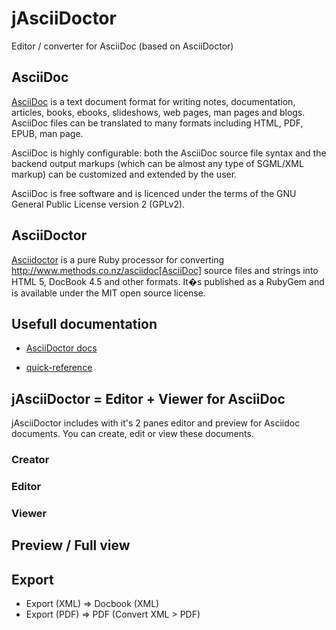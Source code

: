 jAsciiDoctor
============

Editor / converter for AsciiDoc (based on AsciiDoctor)

## AsciiDoc

[AsciiDoc](http://www.methods.co.nz/asciidoc) is a text document format for writing notes, documentation, articles, books, ebooks, slideshows, web pages, man pages and blogs. AsciiDoc files can be translated to many formats including HTML, PDF, EPUB, man page.

AsciiDoc is highly configurable: both the AsciiDoc source file syntax and the backend output markups (which can be almost any type of SGML/XML markup) can be customized and extended by the user.

AsciiDoc is free software and is licenced under the terms of the GNU General Public License version 2 (GPLv2).

##  AsciiDoctor

[Asciidoctor](http://asciidoctor.org)  is a pure Ruby processor for converting http://www.methods.co.nz/asciidoc[AsciiDoc] source files and strings into HTML 5, DocBook 4.5 and other formats. It�s published as a RubyGem and is available under the MIT open source license.


## Usefull documentation

* [AsciiDoctor docs](http://asciidoctor.org/docs)

* [quick-reference](http://asciidoctor.org/docs/asciidoc-syntax-quick-reference/)


## jAsciiDoctor = Editor + Viewer for AsciiDoc

jAsciiDoctor includes with it's 2 panes editor and preview for Asciidoc documents.
You can create, edit or view these documents.


### Creator

### Editor

### Viewer



## Preview / Full view

## Export

* Export (XML)  =>  Docbook (XML)
* Export (PDF)  =>  PDF (Convert XML > PDF)
